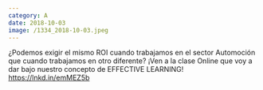 ```yaml
--- 
category: A 
date: 2018-10-03 
image: /1334_2018-10-03.jpeg 
--- 
```


¿Podemos exigir el mismo ROI cuando trabajamos en el sector Automoción que cuando trabajamos en otro diferente? ¡Ven a la clase Online que voy a dar bajo nuestro concepto de EFFECTIVE LEARNING! https://lnkd.in/emMEZ5b